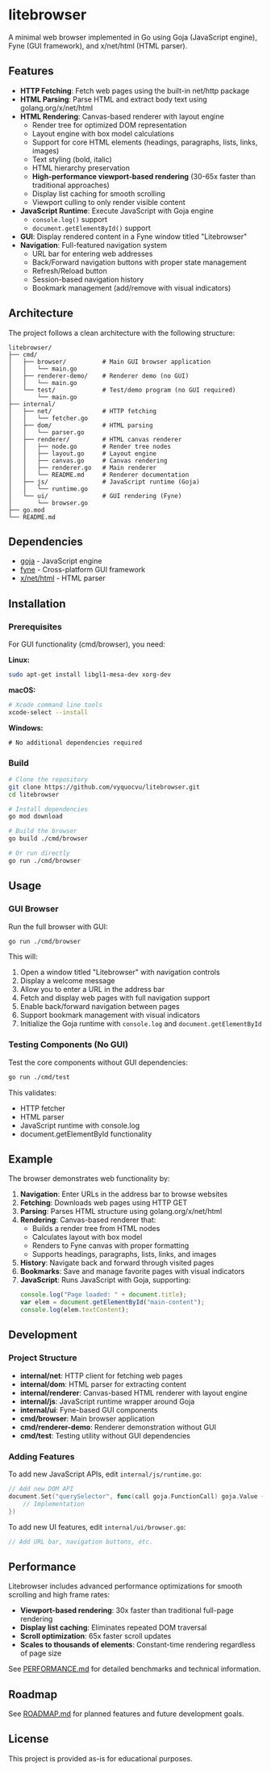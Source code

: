 # litebrowser

A minimal web browser implemented in Go using Goja (JavaScript engine), Fyne (GUI framework), and x/net/html (HTML parser).

## Features

- **HTTP Fetching**: Fetch web pages using the built-in net/http package
- **HTML Parsing**: Parse HTML and extract body text using golang.org/x/net/html
- **HTML Rendering**: Canvas-based renderer with layout engine
  - Render tree for optimized DOM representation
  - Layout engine with box model calculations
  - Support for core HTML elements (headings, paragraphs, lists, links, images)
  - Text styling (bold, italic)
  - HTML hierarchy preservation
  - **High-performance viewport-based rendering** (30-65x faster than traditional approaches)
  - Display list caching for smooth scrolling
  - Viewport culling to only render visible content
- **JavaScript Runtime**: Execute JavaScript with Goja engine
  - `console.log()` support
  - `document.getElementById()` support
- **GUI**: Display rendered content in a Fyne window titled "Litebrowser"
- **Navigation**: Full-featured navigation system
  - URL bar for entering web addresses
  - Back/Forward navigation buttons with proper state management
  - Refresh/Reload button
  - Session-based navigation history
  - Bookmark management (add/remove with visual indicators)

## Architecture

The project follows a clean architecture with the following structure:

```
litebrowser/
├── cmd/
│   ├── browser/          # Main GUI browser application
│   │   └── main.go
│   ├── renderer-demo/    # Renderer demo (no GUI)
│   │   └── main.go
│   └── test/             # Test/demo program (no GUI required)
│       └── main.go
├── internal/
│   ├── net/              # HTTP fetching
│   │   └── fetcher.go
│   ├── dom/              # HTML parsing
│   │   └── parser.go
│   ├── renderer/         # HTML canvas renderer
│   │   ├── node.go       # Render tree nodes
│   │   ├── layout.go     # Layout engine
│   │   ├── canvas.go     # Canvas rendering
│   │   ├── renderer.go   # Main renderer
│   │   └── README.md     # Renderer documentation
│   ├── js/               # JavaScript runtime (Goja)
│   │   └── runtime.go
│   └── ui/               # GUI rendering (Fyne)
│       └── browser.go
├── go.mod
└── README.md
```

## Dependencies

- [goja](https://github.com/dop251/goja) - JavaScript engine
- [fyne](https://fyne.io/) - Cross-platform GUI framework
- [x/net/html](https://pkg.go.dev/golang.org/x/net/html) - HTML parser

## Installation

### Prerequisites

For GUI functionality (cmd/browser), you need:

**Linux:**
```bash
sudo apt-get install libgl1-mesa-dev xorg-dev
```

**macOS:**
```bash
# Xcode command line tools
xcode-select --install
```

**Windows:**
```
# No additional dependencies required
```

### Build

```bash
# Clone the repository
git clone https://github.com/vyquocvu/litebrowser.git
cd litebrowser

# Install dependencies
go mod download

# Build the browser
go build ./cmd/browser

# Or run directly
go run ./cmd/browser
```

## Usage

### GUI Browser

Run the full browser with GUI:

```bash
go run ./cmd/browser
```

This will:
1. Open a window titled "Litebrowser" with navigation controls
2. Display a welcome message
3. Allow you to enter a URL in the address bar
4. Fetch and display web pages with full navigation support
5. Enable back/forward navigation between pages
6. Support bookmark management with visual indicators
7. Initialize the Goja runtime with `console.log` and `document.getElementById`

### Testing Components (No GUI)

Test the core components without GUI dependencies:

```bash
go run ./cmd/test
```

This validates:
- HTTP fetcher
- HTML parser
- JavaScript runtime with console.log
- document.getElementById functionality

## Example

The browser demonstrates web functionality by:

1. **Navigation**: Enter URLs in the address bar to browse websites
2. **Fetching**: Downloads web pages using HTTP GET
3. **Parsing**: Parses HTML structure using golang.org/x/net/html
4. **Rendering**: Canvas-based renderer that:
   - Builds a render tree from HTML nodes
   - Calculates layout with box model
   - Renders to Fyne canvas with proper formatting
   - Supports headings, paragraphs, lists, links, and images
5. **History**: Navigate back and forward through visited pages
6. **Bookmarks**: Save and manage favorite pages with visual indicators
7. **JavaScript**: Runs JavaScript with Goja, supporting:
   ```javascript
   console.log("Page loaded: " + document.title);
   var elem = document.getElementById("main-content");
   console.log(elem.textContent);
   ```

## Development

### Project Structure

- **internal/net**: HTTP client for fetching web pages
- **internal/dom**: HTML parser for extracting content
- **internal/renderer**: Canvas-based HTML renderer with layout engine
- **internal/js**: JavaScript runtime wrapper around Goja
- **internal/ui**: Fyne-based GUI components
- **cmd/browser**: Main browser application
- **cmd/renderer-demo**: Renderer demonstration without GUI
- **cmd/test**: Testing utility without GUI dependencies

### Adding Features

To add new JavaScript APIs, edit `internal/js/runtime.go`:

```go
// Add new DOM API
document.Set("querySelector", func(call goja.FunctionCall) goja.Value {
    // Implementation
})
```

To add new UI features, edit `internal/ui/browser.go`:

```go
// Add URL bar, navigation buttons, etc.
```

## Performance

Litebrowser includes advanced performance optimizations for smooth scrolling and high frame rates:

- **Viewport-based rendering**: 30x faster than traditional full-page rendering
- **Display list caching**: Eliminates repeated DOM traversal
- **Scroll optimization**: 65x faster scroll updates
- **Scales to thousands of elements**: Constant-time rendering regardless of page size

See [PERFORMANCE.md](PERFORMANCE.md) for detailed benchmarks and technical information.

## Roadmap

See [ROADMAP.md](ROADMAP.md) for planned features and future development goals.

## License

This project is provided as-is for educational purposes.

